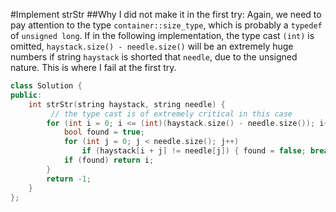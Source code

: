 #Implement strStr
##Why I did not make it in the first try:
Again, we need to pay attention to the type `container::size_type`, which is probably a `typedef` of `unsigned long`. If in the following implementation, the type cast `(int)` is omitted, `haystack.size() - needle.size()` will be an extremely huge numbers if string `haystack` is shorted that `needle`, due to the unsigned nature. This is where I fail at the first try.
```C++
class Solution {
public:
    int strStr(string haystack, string needle) {
         // the type cast is of extremely critical in this case
        for (int i = 0; i <= (int)(haystack.size() - needle.size()); i++) {
            bool found = true;
            for (int j = 0; j < needle.size(); j++)
                if (haystack[i + j] != needle[j]) { found = false; break; }
            if (found) return i;
        }
        return -1;
    }
};
```
